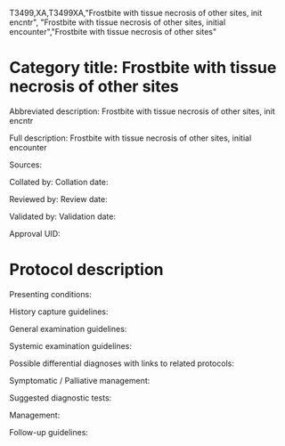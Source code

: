 T3499,XA,T3499XA,"Frostbite with tissue necrosis of other sites, init encntr", "Frostbite with tissue necrosis of other sites, initial encounter","Frostbite with tissue necrosis of other sites"
# Category title: Frostbite with tissue necrosis of other sites

Abbreviated description: Frostbite with tissue necrosis of other sites, init encntr

Full description: Frostbite with tissue necrosis of other sites, initial encounter

Sources:

Collated by:
Collation date:

Reviewed by:
Review date:

Validated by:
Validation date:

Approval UID:

# Protocol description

Presenting conditions:

History capture guidelines:

General examination guidelines:

Systemic examination guidelines:

Possible differential diagnoses with links to related protocols:

Symptomatic / Palliative management:

Suggested diagnostic tests:

Management:

Follow-up guidelines:
